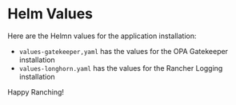 # Helm Values

Here are the Helmn values for the application installation:

- `values-gatekeeper,yaml` has the values for the OPA Gatekeeper installation
- `values-longhorn.yaml` has the values for the Rancher Logging installation

Happy Ranching!

